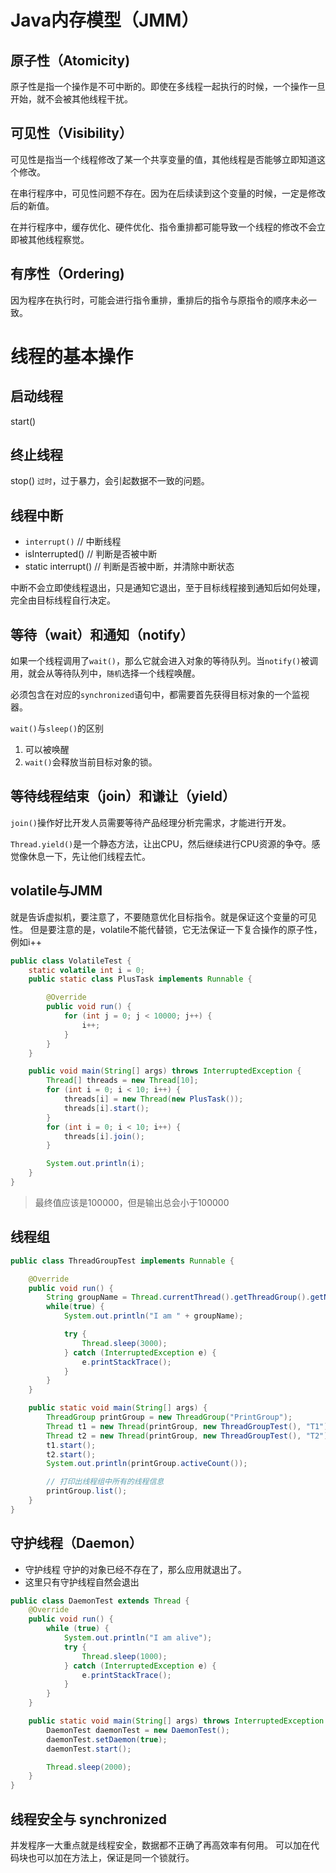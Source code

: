 # Java内存模型（JMM）

## 原子性（Atomicity)
原子性是指一个操作是不可中断的。即使在多线程一起执行的时候，一个操作一旦开始，就不会被其他线程干扰。

## 可见性（Visibility）
可见性是指当一个线程修改了某一个共享变量的值，其他线程是否能够立即知道这个修改。

在串行程序中，可见性问题不存在。因为在后续读到这个变量的时候，一定是修改后的新值。

在并行程序中，缓存优化、硬件优化、指令重排都可能导致一个线程的修改不会立即被其他线程察觉。

## 有序性（Ordering)
因为程序在执行时，可能会进行指令重排，重排后的指令与原指令的顺序未必一致。

# 线程的基本操作

## 启动线程
start()

## 终止线程
stop() `过时`，过于暴力，会引起数据不一致的问题。

## 线程中断
* `interrupt()` // 中断线程
* isInterrupted() // 判断是否被中断
* static interrupt() // 判断是否被中断，并清除中断状态

中断不会立即使线程退出，只是通知它退出，至于目标线程接到通知后如何处理，完全由目标线程自行决定。

## 等待（wait）和通知（notify）
如果一个线程调用了`wait()`，那么它就会进入对象的等待队列。当`notify()`被调用，就会从等待队列中，`随机`选择一个线程唤醒。

必须包含在对应的`synchronized`语句中，都需要首先获得目标对象的一个监视器。

`wait()`与`sleep()`的区别
1. 可以被唤醒
2. `wait()`会释放当前目标对象的锁。

## 等待线程结束（join）和谦让（yield）
`join()`操作好比开发人员需要等待产品经理分析完需求，才能进行开发。

`Thread.yield()`是一个静态方法，让出CPU，然后继续进行CPU资源的争夺。感觉像休息一下，先让他们线程去忙。

## volatile与JMM
就是告诉虚拟机，要注意了，不要随意优化目标指令。就是保证这个变量的可见性。
但是要注意的是，volatile不能代替锁，它无法保证一下复合操作的原子性，例如i++
```java
public class VolatileTest {
    static volatile int i = 0;
    public static class PlusTask implements Runnable {

        @Override
        public void run() {
            for (int j = 0; j < 10000; j++) {
                i++;
            }
        }
    }

    public void main(String[] args) throws InterruptedException {
        Thread[] threads = new Thread[10];
        for (int i = 0; i < 10; i++) {
            threads[i] = new Thread(new PlusTask());
            threads[i].start();
        }
        for (int i = 0; i < 10; i++) {
            threads[i].join();
        }

        System.out.println(i);
    }
}
```
> 最终值应该是100000，但是输出总会小于100000

## 线程组
```java
public class ThreadGroupTest implements Runnable {

    @Override
    public void run() {
        String groupName = Thread.currentThread().getThreadGroup().getName() + "-" + Thread.currentThread().getName();
        while(true) {
            System.out.println("I am " + groupName);

            try {
                Thread.sleep(3000);
            } catch (InterruptedException e) {
                e.printStackTrace();
            }
        }
    }

    public static void main(String[] args) {
        ThreadGroup printGroup = new ThreadGroup("PrintGroup");
        Thread t1 = new Thread(printGroup, new ThreadGroupTest(), "T1");
        Thread t2 = new Thread(printGroup, new ThreadGroupTest(), "T2");
        t1.start();
        t2.start();
        System.out.println(printGroup.activeCount());

        // 打印出线程组中所有的线程信息
        printGroup.list();
    }
}
```

## 守护线程（Daemon）
 * 守护线程 守护的对象已经不存在了，那么应用就退出了。
 * 这里只有守护线程自然会退出
```java
public class DaemonTest extends Thread {
    @Override
    public void run() {
        while (true) {
            System.out.println("I am alive");
            try {
                Thread.sleep(1000);
            } catch (InterruptedException e) {
                e.printStackTrace();
            }
        }
    }

    public static void main(String[] args) throws InterruptedException {
        DaemonTest daemonTest = new DaemonTest();
        daemonTest.setDaemon(true);
        daemonTest.start();

        Thread.sleep(2000);
    }
}
```

## 线程安全与 synchronized
并发程序一大重点就是线程安全，数据都不正确了再高效率有何用。
可以加在代码块也可以加在方法上，保证是同一个锁就行。
